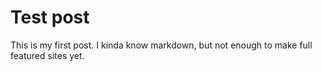 # Test post

This is my first post. I kinda know markdown, but not enough to make full featured sites yet.
